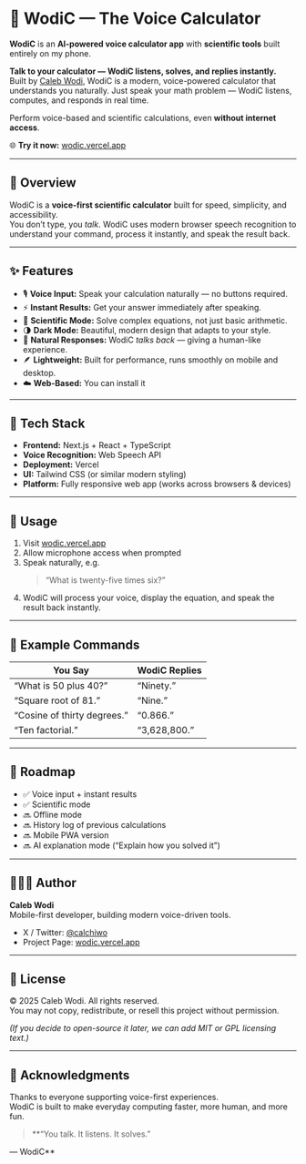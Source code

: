 # 🧮 WodiC — The Voice Calculator

**WodiC** is an **AI-powered voice calculator app** with **scientific tools** built entirely on my phone.

**Talk to your calculator — WodiC listens, solves, and replies instantly.**  
Built by [Caleb Wodi](https://x.com/calchiwo), WodiC is a modern, voice-powered calculator that understands you naturally. Just speak your math problem — WodiC listens, computes, and responds in real time.

Perform voice-based and scientific calculations, even **without internet access**.


🌐 **Try it now:** [wodic.vercel.app](https://wodic.vercel.app)

---

## 🚀 Overview

WodiC is a **voice-first scientific calculator** built for speed, simplicity, and accessibility.  
You don’t type, you *talk*. WodiC uses modern browser speech recognition to understand your command, process it instantly, and speak the result back.

---

## ✨ Features

- 🎙️ **Voice Input:** Speak your calculation naturally — no buttons required.  
- ⚡ **Instant Results:** Get your answer immediately after speaking.  
- 🧠 **Scientific Mode:** Solve complex equations, not just basic arithmetic.  
- 🌗 **Dark Mode:** Beautiful, modern design that adapts to your style.  
- 💬 **Natural Responses:** WodiC *talks back* — giving a human-like experience.  
- 🪶 **Lightweight:** Built for performance, runs smoothly on mobile and desktop.  
- ☁️ **Web-Based:** You can install it

---

## 🧩 Tech Stack

- **Frontend:** Next.js + React + TypeScript  
- **Voice Recognition:** Web Speech API  
- **Deployment:** Vercel  
- **UI:** Tailwind CSS (or similar modern styling)  
- **Platform:** Fully responsive web app (works across browsers & devices)

---

## 🔧 Usage

1. Visit [wodic.vercel.app](https://wodic.vercel.app)  
2. Allow microphone access when prompted  
3. Speak naturally, e.g.  
   > “What is twenty-five times six?”  
4. WodiC will process your voice, display the equation, and speak the result back instantly.  

---

## 🧪 Example Commands

| You Say | WodiC Replies |
|----------|---------------|
| “What is 50 plus 40?” | “Ninety.” |
| “Square root of 81.” | “Nine.” |
| “Cosine of thirty degrees.” | “0.866.” |
| “Ten factorial.” | “3,628,800.” |

---

## 🧭 Roadmap

- ✅ Voice input + instant results  
- ✅ Scientific mode  
- 🔜 Offline mode  
- 🔜 History log of previous calculations  
- 🔜 Mobile PWA version  
- 🔜 AI explanation mode (“Explain how you solved it”)  

---

## 👨🏾‍💻 Author

**Caleb Wodi**  
Mobile-first developer, building modern voice-driven tools.  
- X / Twitter: [@calchiwo](https://x.com/calchiwo)  
- Project Page: [wodic.vercel.app](https://wodic.vercel.app)

---

## 🪪 License

© 2025 Caleb Wodi. All rights reserved.  
You may not copy, redistribute, or resell this project without permission.  

*(If you decide to open-source it later, we can add MIT or GPL licensing text.)*

---

## 🌟 Acknowledgments

Thanks to everyone supporting voice-first experiences.  
WodiC is built to make everyday computing faster, more human, and more fun.

> **“You talk. It listens. It solves.”

— WodiC**
